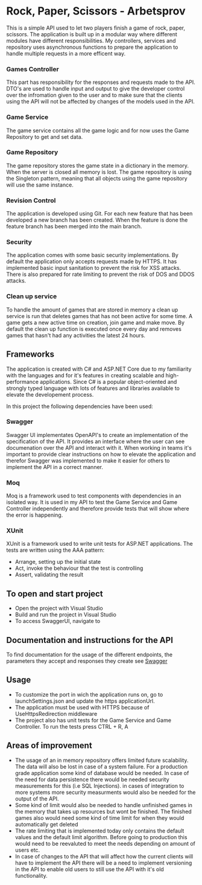 # Rock, Paper, Scissors - Arbetsprov
This is a simple API used to let two players finish a game of rock, paper, scissors. The application is built up in a modular way where different modules have different responsibilities. My controllers, services and repository uses asynchronous functions to prepare the application to handle multiple requests in a more efficent way. 

### Games Controller
This part has responsibility for the responses and requests made to the API. DTO's are used to handle input and output to give the developer control over the infromation given to the user and to make sure that the clients using the API will not be affected by changes of the models used in the API.

### Game Service
The game service contains all the game logic and for now uses the Game Repository to get and set data. 

### Game Repository
The game repository stores the game state in a dictionary in the memory. When the server is closed all memory is lost. The game repository is using the Singleton pattern, meaning that all objects using the game repository will use the same instance.

### Revision Control
The application is developed using Git. For each new feature that has been developed a new branch has been created. When the feature is done the feature branch has been merged into the main branch.

### Security
The application comes with some basic security implementations. By default the application only accepts requests made by HTTPS. It has implemented basic input sanitation to prevent the risk for XSS attacks. There is also prepared for rate limiting to prevent the risk of DOS and DDOS attacks.

### Clean up service
To handle the amount of games that are stored in memory a clean up service is run that deletes games that has not been active for some time. A game gets a new active time on creation, join game and make move. By default the clean up function is executed once every day and removes games that hasn't had any activities the latest 24 hours. 


## Frameworks
The application is created with C# and ASP.NET Core due to my familiarity with the languages and for it's features in creating scalable and high-performance applications. Since C# is a popular object-oriented and strongly typed language with lots of features and libraries available to elevate the developement process. 

In this project the following dependencies have been used:

### Swagger
Swagger UI implementates OpenAPI's to create an implementation of the specification of the API. It provides an interface where the user can see documenation over the API and interact with it. When working in teams it's important to provide clear instructions on how to elevate the application and therefor Swagger was implemented to make it easier for others to implement the API in a correct manner. 

### Moq
Moq is a framework used to test components with dependencies in an isolated way. It is used in my API to test the Game Service and Game Controller independently and therefore provide tests that will show where the error is happening. 

### XUnit
XUnit is a framework used to write unit tests for ASP.NET applications. The tests are written using the AAA pattern:
- Arrange, setting up the initial state
- Act, invoke the behaviour that the test is controlling
- Assert, validating the result


## To open and start project
- Open the project with Visual Studio 
- Build and run the project in Visual Studio
- To access SwaggerUI, navigate to 


## Documentation and instructions for the API
To find documentation for the usage of the different endpoints, the parameters they accept and responses they create see [Swagger](https://localhost:8000/swagger/index.html)


## Usage
- To customize the port in wich the application runs on, go to launchSettings.json and update the https applicationUrl.
- The application must be used with HTTPS because of UseHttpsRedirection middleware
- The project also has unit tests for the Game Service and Game Controller. To run the tests press CTRL + R, A


## Areas of improvement
- The usage of an in memory repository offers limited future scalability. The data will also be lost in case of a system failure. For a production grade application some kind of database would be needed. In case of the need for data persistence there would be needed security measurements for this (i.e SQL Injections). in cases of integration to more systems more security measurments would also be needed for the output of the API. 
- Some kind of limit would also be needed to handle unfinished games in the memory that takes up resources but wont be finished. The finished games also would need some kind of time limit for when they would automatically get deleted
- The rate limiting that is implemented today only contains the default values and the default limit algorithm. Before going to production this would need to be reevaluted to meet the needs depending on amount of users etc. 
- In case of changes to the API that will affect how the current clients will have to implement the API there will be a need to implement versioning in the API to enable old users to still use the API with it's old functionality. 